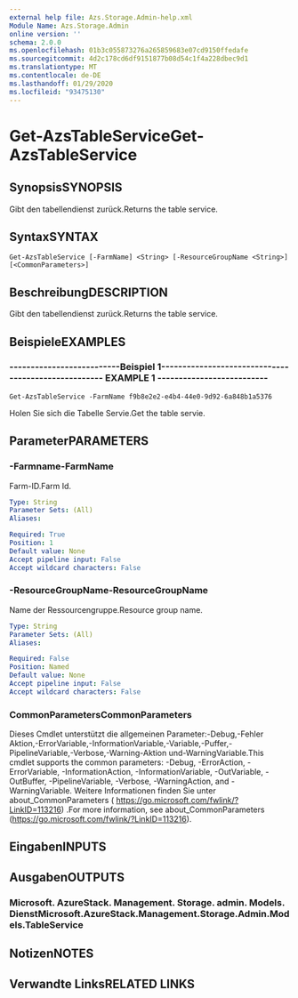 ```yaml
---
external help file: Azs.Storage.Admin-help.xml
Module Name: Azs.Storage.Admin
online version: ''
schema: 2.0.0
ms.openlocfilehash: 01b3c055873276a265859683e07cd9150ffedafe
ms.sourcegitcommit: 4d2c178cd6df9151877b08d54c1f4a228dbec9d1
ms.translationtype: MT
ms.contentlocale: de-DE
ms.lasthandoff: 01/29/2020
ms.locfileid: "93475130"
---
```

# <span data-ttu-id="76cce-101">Get-AzsTableService</span><span class="sxs-lookup"><span data-stu-id="76cce-101">Get-AzsTableService</span></span>

## <span data-ttu-id="76cce-102">Synopsis</span><span class="sxs-lookup"><span data-stu-id="76cce-102">SYNOPSIS</span></span>
<span data-ttu-id="76cce-103">Gibt den tabellendienst zurück.</span><span class="sxs-lookup"><span data-stu-id="76cce-103">Returns the table service.</span></span>

## <span data-ttu-id="76cce-104">Syntax</span><span class="sxs-lookup"><span data-stu-id="76cce-104">SYNTAX</span></span>

```
Get-AzsTableService [-FarmName] <String> [-ResourceGroupName <String>] [<CommonParameters>]
```

## <span data-ttu-id="76cce-105">Beschreibung</span><span class="sxs-lookup"><span data-stu-id="76cce-105">DESCRIPTION</span></span>
<span data-ttu-id="76cce-106">Gibt den tabellendienst zurück.</span><span class="sxs-lookup"><span data-stu-id="76cce-106">Returns the table service.</span></span>

## <span data-ttu-id="76cce-107">Beispiele</span><span class="sxs-lookup"><span data-stu-id="76cce-107">EXAMPLES</span></span>

### <span data-ttu-id="76cce-108">--------------------------Beispiel 1--------------------------</span><span class="sxs-lookup"><span data-stu-id="76cce-108">-------------------------- EXAMPLE 1 --------------------------</span></span>
```
Get-AzsTableService -FarmName f9b8e2e2-e4b4-44e0-9d92-6a848b1a5376
```

<span data-ttu-id="76cce-109">Holen Sie sich die Tabelle Servie.</span><span class="sxs-lookup"><span data-stu-id="76cce-109">Get the table servie.</span></span>

## <span data-ttu-id="76cce-110">Parameter</span><span class="sxs-lookup"><span data-stu-id="76cce-110">PARAMETERS</span></span>

### <span data-ttu-id="76cce-111">-Farmname</span><span class="sxs-lookup"><span data-stu-id="76cce-111">-FarmName</span></span>
<span data-ttu-id="76cce-112">Farm-ID.</span><span class="sxs-lookup"><span data-stu-id="76cce-112">Farm Id.</span></span>

```yaml
Type: String
Parameter Sets: (All)
Aliases: 

Required: True
Position: 1
Default value: None
Accept pipeline input: False
Accept wildcard characters: False
```

### <span data-ttu-id="76cce-113">-ResourceGroupName</span><span class="sxs-lookup"><span data-stu-id="76cce-113">-ResourceGroupName</span></span>
<span data-ttu-id="76cce-114">Name der Ressourcengruppe.</span><span class="sxs-lookup"><span data-stu-id="76cce-114">Resource group name.</span></span>

```yaml
Type: String
Parameter Sets: (All)
Aliases: 

Required: False
Position: Named
Default value: None
Accept pipeline input: False
Accept wildcard characters: False
```

### <span data-ttu-id="76cce-115">CommonParameters</span><span class="sxs-lookup"><span data-stu-id="76cce-115">CommonParameters</span></span>
<span data-ttu-id="76cce-116">Dieses Cmdlet unterstützt die allgemeinen Parameter:-Debug,-Fehler Aktion,-ErrorVariable,-InformationVariable,-Variable,-Puffer,-PipelineVariable,-Verbose,-Warning-Aktion und-WarningVariable.</span><span class="sxs-lookup"><span data-stu-id="76cce-116">This cmdlet supports the common parameters: -Debug, -ErrorAction, -ErrorVariable, -InformationAction, -InformationVariable, -OutVariable, -OutBuffer, -PipelineVariable, -Verbose, -WarningAction, and -WarningVariable.</span></span> <span data-ttu-id="76cce-117">Weitere Informationen finden Sie unter about_CommonParameters ( https://go.microsoft.com/fwlink/?LinkID=113216) .</span><span class="sxs-lookup"><span data-stu-id="76cce-117">For more information, see about_CommonParameters (https://go.microsoft.com/fwlink/?LinkID=113216).</span></span>

## <span data-ttu-id="76cce-118">Eingaben</span><span class="sxs-lookup"><span data-stu-id="76cce-118">INPUTS</span></span>

## <span data-ttu-id="76cce-119">Ausgaben</span><span class="sxs-lookup"><span data-stu-id="76cce-119">OUTPUTS</span></span>

### <span data-ttu-id="76cce-120">Microsoft. AzureStack. Management. Storage. admin. Models. Dienst</span><span class="sxs-lookup"><span data-stu-id="76cce-120">Microsoft.AzureStack.Management.Storage.Admin.Models.TableService</span></span>

## <span data-ttu-id="76cce-121">Notizen</span><span class="sxs-lookup"><span data-stu-id="76cce-121">NOTES</span></span>

## <span data-ttu-id="76cce-122">Verwandte Links</span><span class="sxs-lookup"><span data-stu-id="76cce-122">RELATED LINKS</span></span>

